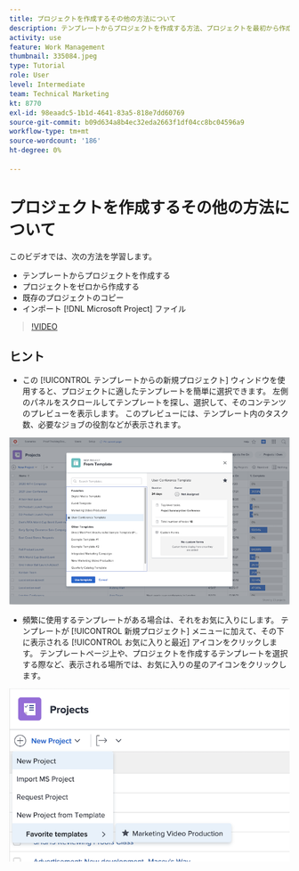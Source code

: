 ```yaml
---
title: プロジェクトを作成するその他の方法について
description: テンプレートからプロジェクトを作成する方法、プロジェクトを最初から作成する方法、既存のプロジェクトをコピーする方法、または [!DNL Microsoft Project] ファイル。
activity: use
feature: Work Management
thumbnail: 335084.jpeg
type: Tutorial
role: User
level: Intermediate
team: Technical Marketing
kt: 8770
exl-id: 98eaadc5-1b1d-4641-83a5-818e7dd60769
source-git-commit: b09d634a8b4ec32eda2663f1df04cc8bc04596a9
workflow-type: tm+mt
source-wordcount: '186'
ht-degree: 0%

---
```


# プロジェクトを作成するその他の方法について

このビデオでは、次の方法を学習します。

* テンプレートからプロジェクトを作成する
* プロジェクトをゼロから作成する
* 既存のプロジェクトのコピー
* インポート [!DNL Microsoft Project] ファイル

>[!VIDEO](https://video.tv.adobe.com/v/335084/?quality=12)

## ヒント

* この [!UICONTROL テンプレートからの新規プロジェクト] ウィンドウを使用すると、プロジェクトに適したテンプレートを簡単に選択できます。 左側のパネルをスクロールしてテンプレートを探し、選択して、そのコンテンツのプレビューを表示します。 このプレビューには、テンプレート内のタスク数、必要なジョブの役割などが表示されます。

![[!UICONTROL テンプレートからの新規プロジェクト] window](assets/planner-fund-new-project-from-template-window.png)

* 頻繁に使用するテンプレートがある場合は、それをお気に入りにします。 テンプレートが [!UICONTROL 新規プロジェクト] メニューに加えて、その下に表示される [!UICONTROL お気に入りと最近] アイコンをクリックします。 テンプレートページ上や、プロジェクトを作成するテンプレートを選択する際など、表示される場所では、お気に入りの星のアイコンをクリックします。

![[!UICONTROL お気に入りのテンプレート] リストの下 [!UICONTROL 新規プロジェクト] ボタン](assets/planner-fund-template-favorites.png)

<!---
learn more:
create a project using a template
create a project
copy a project
import a project from Microsoft Project
--->
